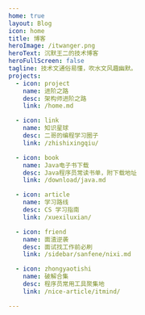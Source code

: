 ```yaml
---
home: true
layout: Blog
icon: home
title: 博客
heroImage: /itwanger.png
heroText: 沉默王二的技术博客
heroFullScreen: false
tagline: 技术文通俗易懂，吹水文风趣幽默。
projects:
  - icon: project
    name: 进阶之路
    desc: 架构师进阶之路
    link: /home.md

  - icon: link
    name: 知识星球
    desc: 二哥的编程学习圈子
    link: /zhishixingqiu/

  - icon: book
    name: Java电子书下载
    desc: Java程序员常读书单，附下载地址
    link: /download/java.md

  - icon: article
    name: 学习路线
    desc: CS 学习指南
    link: /xuexiluxian/

  - icon: friend
    name: 面渣逆袭
    desc: 面试找工作前必刷
    link: /sidebar/sanfene/nixi.md

  - icon: zhongyaotishi
    name: 破解合集
    desc: 程序员常用工具聚集地
    link: /nice-article/itmind/

---
```

